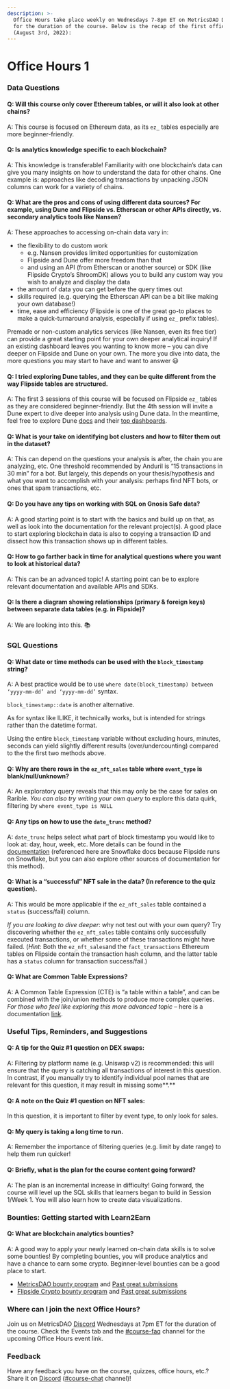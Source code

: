 ```yaml
---
description: >-
  Office Hours take place weekly on Wednesdays 7-8pm ET on MetricsDAO Discord
  for the duration of the course. Below is the recap of the first office hours
  (August 3rd, 2022):
---
```


# Office Hours 1

### Data Questions

#### Q: Will this course only cover Ethereum tables, or will it also look at other chains?&#x20;

A: This course is focused on Ethereum data, as its `ez_` tables especially are more beginner-friendly.

#### Q: Is analytics knowledge specific to each blockchain?&#x20;

A: This knowledge is transferable! Familiarity with one blockchain’s data can give you many insights on how to understand the data for other chains. One example is: approaches like decoding transactions by unpacking JSON columns can work for a variety of chains.

#### Q: What are the pros and cons of using different data sources? For example, using Dune and Flipside vs. Etherscan or other APIs directly, vs. secondary analytics tools like Nansen?&#x20;

A: These approaches to accessing on-chain data vary in:&#x20;

* the flexibility to do custom work&#x20;
  * e.g. Nansen provides limited opportunities for customization
  * Flipside and Dune offer more freedom than that&#x20;
  * and using an API (from Etherscan or another source) or SDK (like Flipside Crypto’s ShroomDK) allows you to build any custom way you wish to analyze and display the data&#x20;
* the amount of data you can get before the query times out
* skills required (e.g. querying the Etherscan API can be a bit like making your own database!)
* time, ease and efficiency (Flipside is one of the great go-to places to make a quick-turnaround analysis, especially if using `ez_` prefix tables).

Premade or non-custom analytics services (like Nansen, even its free tier) can provide a great starting point for your own deeper analytical inquiry! If an existing dashboard leaves you wanting to know more – you can dive deeper on Flipside and Dune on your own. The more you dive into data, the more questions you may start to have and want to answer 😃

#### Q: I tried exploring Dune tables, and they can be quite different from the way Flipside tables are structured.&#x20;

A: The first 3 sessions of this course will be focused on Flipside `ez_` tables as they are considered beginner-friendly. But the 4th session will invite a Dune expert to dive deeper into analysis using Dune data. In the meantime, feel free to explore Dune [docs](https://docs.dune.com/) and their [top dashboards](https://dune.com/browse/dashboards).

#### Q: What is your take on identifying bot clusters and how to filter them out in the dataset?&#x20;

A: This can depend on the questions your analysis is after, the chain you are analyzing, etc. One threshold recommended by Anduril is “15 transactions in 30 min” for a bot. But largely, this depends on your thesis/hypothesis and what you want to accomplish with your analysis: perhaps find NFT bots, or ones that spam transactions, etc.

#### Q: Do you have any tips on working with SQL on Gnosis Safe data?&#x20;

A: A good starting point is to start with the basics and build up on that, as well as look into the documentation for the relevant project(s). A good place to start exploring blockchain data is also to copying a transaction ID and dissect how this transaction shows up in different tables.

#### Q: How to go farther back in time for analytical questions where you want to look at historical data?&#x20;

A: This can be an advanced topic! A starting point can be to explore relevant documentation and available APIs and SDKs.

#### Q: Is there a diagram showing relationships (primary & foreign keys) between separate data tables (e.g. in Flipside)?

A: We are looking into this. 📚

### SQL Questions

#### Q: What date or time methods can be used with the `block_timestamp` string?&#x20;

A: A best practice would be to use `where date(block_timestamp) between ‘yyyy-mm-dd’ and ‘yyyy-mm-dd’` syntax.&#x20;

`block_timestamp::date` is another alternative.&#x20;

As for syntax like ILIKE, it technically works, but is intended for strings rather than the datetime format.&#x20;

Using the entire `block_timestamp` variable without excluding hours, minutes, seconds can yield slightly different results (over/undercounting) compared to the the first two methods above.

#### Q: Why are there rows in the `ez_nft_sales` table where `event_type` is blank/null/unknown?&#x20;

A: An exploratory query reveals that this may only be the case for sales on Rarible. _You can also try writing your own query_ to explore this data quirk, filtering by `where event_type is NULL`

#### Q: Any tips on how to use the `date_trunc` method?&#x20;

A: `date_trunc` helps select what part of block timestamp you would like to look at: day, hour, week, etc. More details can be found in the [documentation](https://docs.snowflake.com/en/sql-reference/functions/date\_trunc.html) (referenced here are Snowflake docs because Flipside runs on Snowflake, but you can also explore other sources of documentation for this method).&#x20;

#### Q: What is a “successful” NFT sale in the data? (In reference to the quiz question).&#x20;

A: This would be more applicable if the `ez_nft_sales` table contained a `status` (success/fail) column.&#x20;

_If you are looking to dive deeper_: why not test out with your own query? Try discovering whether the `ez_nft_sales` table contains only successfully executed transactions, or whether some of these transactions might have failed. (_Hint_: Both the `ez_nft_sales`and the `fact_transactions` Ethereum tables on Flipside contain the transaction hash column, and the latter table has a `status` column for transaction success/fail.)

#### Q: What are Common Table Expressions?&#x20;

A: A Common Table Expression (CTE) is “a table within a table”, and can be combined with the join/union methods to produce more complex queries. _For those who feel like exploring this more advanced topic_ – here is a documentation [link](https://docs.snowflake.com/en/user-guide/queries-cte.html).

### Useful Tips, Reminders, and Suggestions

#### Q: A tip for the Quiz #1 question on DEX swaps:&#x20;

A: Filtering by platform name (e.g. Uniswap v2) is recommended: this will ensure that the query is catching all transactions of interest in this question. In contrast, if you manually try to identify individual pool names that are relevant for this question, it may result in missing some**.**

#### Q: A note on the Quiz #1 question on NFT sales:&#x20;

In this question, it is important to filter by event type, to only look for sales.

#### Q: My query is taking a long time to run.&#x20;

A: Remember the importance of filtering queries (e.g. limit by date range) to help them run quicker!

#### Q: Briefly, what is the plan for the course content going forward?&#x20;

A: The plan is an incremental increase in difficulty! Going forward, the course will level up the SQL skills that learners began to build in Session 1/Week 1. You will also learn how to create data visualizations.

### Bounties: Getting started with Learn2Earn

#### Q: What are blockchain analytics bounties?&#x20;

A: A good way to apply your newly learned on-chain data skills is to solve some bounties! By completing bounties, you will produce analytics and have a chance to earn some crypto. Beginner-level bounties can be a good place to start.&#x20;

* [MetricsDAO bounty program](https://metricsdao.notion.site/metricsdao/Bounty-Programs-d4bac7f1908f412f8bf4ed349198e5fe) and [Past great submissions](https://metricsdao.xyz/showcase)&#x20;
* [Flipside Crypto bounty program](https://flipsidecrypto.xyz/earn) and [Past great submissions](https://flipsidecrypto.xyz/discover/dashboards?project=ALL\&sort=new\&isGrandPrize=true\&date=All\&user=)

### Where can I join the next Office Hours?

Join us on MetricsDAO [Discord](http://discord.gg/metrics) Wednesdays at 7pm ET for the duration of the course. Check the Events tab and the [#course-faq](https://discord.com/channels/902943676685230100/996143485390426162) channel for the upcoming Office Hours event link.

### Feedback

Have any feedback you have on the course, quizzes, office hours, etc.? Share it on [Discord](http://discord.gg/metrics) ([#course-chat](https://discord.com/channels/902943676685230100/992490932412883064) channel)!
